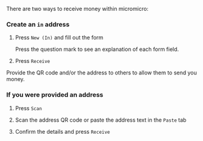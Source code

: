<!-- Receive Money -->

There are two ways to receive money within micromicro:

### Create an `in` address

1. Press `New (In)` and fill out the form

    Press the question mark to see an explanation of each form field.

2. Press `Receive`

Provide the QR code and/or the address to others to allow them to send you money.

### If you were provided an address

1. Press `Scan` 

2. Scan the address QR code or paste the address text in the `Paste` tab

3. Confirm the details and press `Receive`